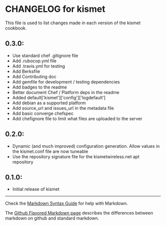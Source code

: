 # CHANGELOG for kismet
This file is used to list changes made in each version of the kismet cookbook.

## 0.3.0:
- Use standard chef .gitignore file
- Add .rubocop.yml file
- Add .travis.yml for testing
- Add Berksfile
- Add Contributing doc
- Add gemfile for development / testing dependencies
- Add badges to the readme
- Better document Chef / Platform deps in the readme
- Added default['kismet']['config']['logdefault']
- Add debian as a supported platform
- Add source_url and issues_url in the metadata file
- Add basic converge chefspec
- Add chefignore file to limit what files are uploaded to the server

## 0.2.0:
- Dynamic (and much improved) configuration generation.  Allow values in the kismet.conf file are now tuneable
- Use the repository signature file for the kismetwireless.net apt repository

## 0.1.0:
- Initial release of kismet

--------------------------------------------------------------------------------

Check the [Markdown Syntax Guide](http://daringfireball.net/projects/markdown/syntax) for help with Markdown.

The [Github Flavored Markdown page](http://github.github.com/github-flavored-markdown/) describes the differences between markdown on github and standard markdown.
